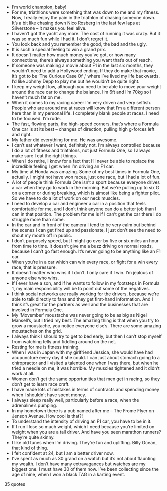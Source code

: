  - I’m world champion, baby!
 - For me, triathlons were something that was down to me and my fitness. Now, I really enjoy the pain in the triathlon of chasing someone down. It’s a bit like chasing down Nico Rosberg in the last few laps at Silverstone – it makes you feel alive.
 - I haven’t got the yacht any more. The cost of running it was crazy. But it was so much fun while I had it. I don’t regret it.
 - You look back and you remember the good, the bad and the ugly.
 - It is such a special feeling to win a grand prix.
 - It doesn’t matter how much money you’ve got, or how many connections, there’s always something you want that’s out of reach.
 - If someone was making a movie about F1 in the last six months, they wouldn’t need to add a Hollywood ending. If they do make that movie, it’s got to be ‘The Curious Case Of ,’ where I’ve lived my life backwards. I’d like Johnny Depp to play me but he wouldn’t be quite right.
 - I keep my weight low, although you need to be able to move your weight around the race car to change the balance. I’m 6ft and I’m 70kg so I haven’t much fat on me.
 - When it comes to my racing career I’m very driven and very selfish. People who are around me at races will know that I’m a different person here than in my personal life. I completely blank people at races. I need to be focused. I’m rude.
 - The fast, flowing parts, the high-speed corners, that’s where a Formula One car is at its best – changes of direction, pulling high g-forces left and right.
 - My father did everything for me. He was awesome.
 - I can’t eat whatever I want, definitely not. I’m always controlled because I do a lot of fitness and triathlons, not just Formula One, so I always make sure I eat the right things.
 - When I do retire, I know for a fact that I’ll never be able to replace the incredible feeling I get when I’m driving an F1 car.
 - My time at Honda was amazing. Some of my best times in Formula One, actually. I might not have won races, just one race, but I had a lot of fun.
 - A lot of people think Formula One isn’t a sport because everyone drives a car when they go to work in the morning. But we’re pulling up to six G on a corner or during breaking, which is almost like being a fighter pilot. So we have to do a lot of work on our neck muscles.
 - I need to develop a car and engineer a car in a position that feels comfortable for me, and I don’t think anyone can do a better job than I can in that position. The problem for me is if I can’t get the car there I do struggle more than some.
 - In the car and in front of the camera I tend to be very calm but behind the scenes I can get fired up and passionate, I just don’t see the need to shout my mouth off in public.
 - I don’t purposely speed, but I might go over by five or six miles an hour from time to time. It doesn’t give me a buzz driving on normal roads, because I can’t go fast enough. It’s never going to be anything like an F1 car.
 - When you’re in a car which can win every race, or fight for a win every race, that is pressure.
 - It doesn’t matter who wins if I don’t. I only care if I win. I’m jealous of anyone else who wins.
 - If I ever have a son, and if he wants to follow in my footsteps in Formula 1, my main responsibility will be to point out some of the negatives.
 - I think social networks are really working for the drivers, because we’re able to talk directly to fans and they get first-hand information. And I think it’s great for the partners as well and the businesses that are involved in Formula One.
 - My ‘Movember’ moustache was never going to be as big as Nigel Mansell’s, but I tried my best. The amazing thing is that when you try to grow a moustache, you notice everyone else’s. There are some amazing moustaches on the grid.
 - I always think I should try to get to bed early, but then I can’t stop myself from watching telly and fiddling around on the net.
 - Resting for me is fitness training.
 - When I was in Japan with my girlfriend Jessica, she would have had acupuncture every day if she could. I can just about stomach going to a chiropractor and I visited a talented one when I was there, but when he tried a needle on me, it was horrible. My muscles tightened and it didn’t work at all.
 - Women don’t get the same opportunities that men get in racing, so they don’t get to learn race craft.
 - I have made lots of mistakes in terms of contracts and spending money when I shouldn’t have spent money.
 - I always sleep really well, particularly before a race, when the adrenaline’s pumping.
 - In my hometown there is a pub named after me – The Frome Flyer on Jenson Avenue. How cool is that?!
 - To understand the intensity of driving an F1 car, you have to be in it.
 - If I run I lose so much weight, which I need because you’re limited on weight when you are a tall driver. And have you seen marathon runners? They’re quite skinny.
 - I like old tunes when I’m driving. They’re fun and uplifting. Billy Ocean, that kind of thing.
 - I felt confident at 24, but I am a better driver now.
 - I’ve spent as much as 30 grand on a watch but it’s not about flaunting my wealth. I don’t have many extravagances but watches are my biggest one. I must have 30 of them now. I’ve been collecting since the age of nine, when I won a black TAG in a karting event.

35 quotes